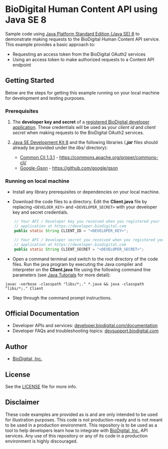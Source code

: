 ﻿BioDigital Human Content API using Java SE 8
========



Sample code using [Java Platform Standard Edition (Java SE) 8](http://www.oracle.com/technetwork/java/javase/downloads/index.html) to demonstrate making requests to the BioDigital Human Content API service.  This example provides a basic approach to:

* Requesting an access token from the BioDigital OAuth2 services
* Using an access token to make authorized requests to a Content API endpoint



## Getting Started

Below are the steps for getting this example running on your local machine for development and testing purposes.

### Prerequisites

1.  The **developer key and secret** of a [registered BioDigital developer application](https://devsupport.biodigital.com/hc/en-us/articles/234450188-How-to-register-my-App).  These credentials will be used as your *client id* and *client secret* when making requests to the BioDigital OAuth2 services.

2. [Java SE Development Kit 8](http://www.oracle.com/technetwork/java/javase/downloads/index.html) and the following libraries (_**.jar**_ files should already be provided under the *libs/* directory):
	*  [Common Cli 1.3.1](https://commons.apache.org/proper/commons-cli/) - https://commons.apache.org/proper/commons-cli/
	*  [Google-Gson](https://github.com/google/gson) - https://github.com/google/gson




### Running on local machine

* Install any library prerequisites or dependencies on your local machine.


*  Download the code files to a directory.  Edit the **Client.java** file by replacing `<DEVELOER_KEY>` and `<DEVELOPER_SECRET>` with your developer key and secret credentials.


```java
	// Your API / Developer key you received when you registered your
	// application at https://developer.biodigital.com
	public static String CLIENT_ID = "<DEVELOPER_KEY>";

	// Your API / Developer secret you received when you registered your
	// application at https://developer.biodigital.com
	public static String CLIENT_SECRET = "<DEVELOPER_SECRET>";

```

*  Open a command terminal and switch to the root directory of the code files.  Run the java program by executing the Java compiler and interpreter on the **Client.java** file using the following command line parameters (see [Java Tutorials](https://docs.oracle.com/javase/tutorial/getStarted/cupojava/index.html) for more detail):
 
```
javac -verbose -classpath "libs/*;." *.java && java -classpath "libs/*;." Client
```

* Step through the command prompt instructions.    
  
  

## Official Documentation

* Developer APIs and services:   [developer.biodigital.com/documentation](https://developer.biodigital.com/documentation)
* Developer FAQs and troubleshooting topics:  [devsupport.biodigital.com](https://devsupport.biodigital.com)


## Author

* [BioDigital, Inc.](https://www.biodigital.com/)


## License

See the [LICENSE](https://github.com/biodigital-inc/bdhuman-contentapi/blob/master/LICENSE) file for more info.


## Disclaimer

These code examples are provided as is and are only intended to be used for illustration purposes. This code is not production-ready and is not meant to be used in a production environment. This repository is to be used as a tool to help developers learn how to integrate with [BioDigital, Inc.](https://www.biodigital.com/) API services. Any use of this repository or any of its code in a production environment is highly discouraged.

